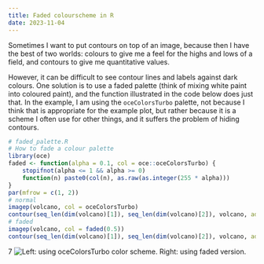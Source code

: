 ```yaml
---
title: Faded colourscheme in R
date: 2023-11-04
---
```


Sometimes I want to put contours on top of an image, because then I have the
best of two worlds: colours to give me a feel for the highs and lows of a
field, and contours to give me quantitative values.

However, it can be difficult to see contour lines and labels against dark
colours. One solution is to use a faded palette (think of mixing white paint
into coloured paint), and the function illustrated in the code below does just
that.  In the example, I am using the `oceColorsTurbo` palette, not because I
think that is appropriate for the example plot, but rather because it is a
scheme I often use for other things, and it suffers the problem of hiding
contours.

```R
# faded_palette.R
# How to fade a colour palette
library(oce)
faded <- function(alpha = 0.1, col = oce::oceColorsTurbo) {
    stopifnot(alpha <= 1 && alpha >= 0)
    function(n) paste0(col(n), as.raw(as.integer(255 * alpha)))
}
par(mfrow = c(1, 2))
# normal
imagep(volcano, col = oceColorsTurbo)
contour(seq_len(dim(volcano)[1]), seq_len(dim(volcano)[2]), volcano, add = TRUE)
# faded
imagep(volcano, col = faded(0.5))
contour(seq_len(dim(volcano)[1]), seq_len(dim(volcano)[2]), volcano, add = TRUE)
```

7 ![Left: using `oceColorsTurbo` color scheme. Right: using faded version.](/skills-github-pages/docs/assets/images/2023-11-04-faded-colorscheme.png)

